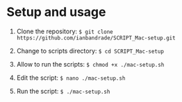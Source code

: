 # Setup and usage

1. Clone the repository: `$ git clone https://github.com/ianbandrade/SCRIPT_Mac-setup.git`

2. Change to scripts directory: `$ cd SCRIPT_Mac-setup`

3. Allow to run the scripts: `$ chmod +x ./mac-setup.sh`

4. Edit the script: `$ nano ./mac-setup.sh`

5. Run the script: `$ ./mac-setup.sh`

